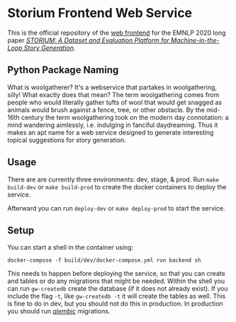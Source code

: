 # Storium Frontend Web Service

This is the official repository of the [web
frontend](https://storium.cs.umass.edu) for the EMNLP 2020 long paper
*[STORIUM: A Dataset and Evaluation Platform for Machine-in-the-Loop Story
Generation](https://arxiv.org/abs/2010.01717)*.

## Python Package Naming

What is woolgatherer? It's a webservice that partakes in woolgathering, silly!
What exactly does that mean? The term woolgathering comes from people who
would literally gather tufts of wool that would get snagged as animals would
brush against a fence, tree, or other obstacle. By the mid-16th century the
term woolgathering took on the modern day connotation: a mind wandering
aimlessly, i.e. indulging in fanciful daydreaming. Thus it makes an apt name
for a web service designed to generate interesting topical suggestions for
story generation.

## Usage

There are are currently three environments: dev, stage, & prod. Run `make
build-dev` or `make build-prod` to create the docker containers to deploy the
service.

Afterward you can run `deploy-dev` or `make deploy-prod` to start the service.

## Setup

You can start a shell in the container using:

```
docker-compose -f build/dev/docker-compose.yml run backend sh
```

This needs to happen before deploying the service, so that you can create and
tables or do any migrations that might be needed. Within the shell you can run
`gw-createdb` create the database (if it does not already exist). If you
include the flag `-t`, like `gw-createdb -t` it will create the tables as well.
This is fine to do in dev, but you should not do this in production. In
production you should run _[alembic](https://alembic.sqlalchemy.org/)_
migrations.
